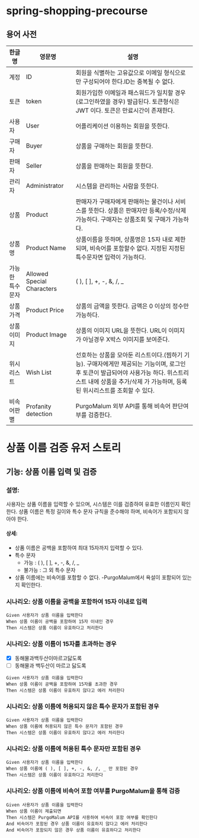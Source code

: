# spring-shopping-precourse


## 용어 사전

| 한글명   | 영문명                 | 설명                                                                                                                       |
|-------|---------------------|--------------------------------------------------------------------------------------------------------------------------|
| 계정    | ID                  | 회원을 식별하는 고유값으로 이메일 형식으로만 구성되어야 한다.ID는 중복될 수 없다.                                                                          |
| 토큰    | token               | 회원가입한 이메일과 패스워드가 일치할 경우(로그인하였을 경우) 발급된다. 토큰형식은 JWT 이다. 토큰은 만료시간이 존재한다.                                                   |
| 사용자   | User                | 어플리케이션 이용하는 회원을 뜻한다.                                                                                                     |
| 구매자   | Buyer               | 상품을 구매하는 회원을 뜻한다.                                                                                                        |
| 판매자   | Seller              | 상품을 판매하는 회원을 뜻한다.                                                                                                        |
| 관리자   | Administrator       | 시스템을 관리하는 사람을 뜻한다.                                                                                                       |
| 상품    | Product             | 판매자가 구매자에게 판매하는 물건이나 서비스를 뜻한다. 상품은 판매자만 등록/수정/삭제 가능하다. 구매자는 상품조회 및 구매가 가능하다.                                             |
| 상품명   | Product Name        | 상품이름을 뜻하며, 상품명은 15자 내로 제한되며, 비속어를 포함할수 없다. 지정된 지정된 특수문자면 입력이 가능하다.                                                       |
| 가능한 특수문자 | Allowed Special Characters | ( ), [ ], +, -, &, /, _                                                                                                  |
| 상품가격  | Product Price       | 상품의 금액을 뜻한다. 금액은 0 이상의 정수만 가능하다.                                                                                         |
| 상품이미지 | Product Image       | 상품의 이미지 URL을 뜻한다. URL이 이미지가 아닐경우 X박스 이미지를 보여준다.                                                                          |
| 위시리스트 | Wish List           | 선호하는 상품을 모아둔 리스트이다.(찜하기 기능). 구매자에게만 제공되는 기능이며, 로그인 후 토큰이 발급되어야 사용가능 하다. 위스트리스트 내에 상품을 추가/삭제 가 가능하며, 등록된 위시리스트를 조회할 수 있다. |
| 비속어판별 | Profanity detection | PurgoMalum 외부 API를 통해 비속어 판단여부를 검증한다.                                                                                    |


# 상품 이름 검증 유저 스토리

## 기능: 상품 이름 입력 및 검증

### 설명:
사용자는 상품 이름을 입력할 수 있으며, 시스템은 이를 검증하여 유효한 이름인지 확인한다.
상품 이름은 특정 길이와 특수 문자 규칙을 준수해야 하며, 비속어가 포함되지 않아야 한다.

#### 상세: 
- 상품 이름은 공백을 포함하여 최대 15자까지 입력할 수 있다.
- 특수 문자
  - 가능 : ( ), [ ], +, -, &, /, _
  - 불가능 : 그 외 특수 문자 
- 상품 이름에는 비속어를 포함할 수 없다.
-PurgoMalum에서 욕설이 포함되어 있는지 확인한다.

### 시나리오: 상품 이름을 공백을 포함하여 15자 이내로 입력
```gherkin
Given 사용자가 상품 이름을 입력한다
When 상품 이름이 공백을 포함하여 15자 이내인 경우
Then 시스템은 상품 이름이 유효하다고 처리한다
```

### 시나리오: 상품 이름이 15자를 초과하는 경우
- [x] 동해물과백두산이마르고닳도록
- [ ] 동해물과 백두산이 마르고 닳도록

```gherkin
Given 사용자가 상품 이름을 입력한다
When 상품 이름이 공백을 포함하여 15자를 초과한 경우
Then 시스템은 상품 이름이 유효하지 않다고 에러 처리한다
```


### 시나리오: 상품 이름에 허용되지 않은 특수 문자가 포함된 경우
```gherkin
Given 사용자가 상품 이름을 입력한다
When 상품 이름에 허용되지 않은 특수 문자가 포함된 경우
Then 시스템은 상품 이름이 유효하지 않다고 에러 처리한다
```


### 시나리오: 상품 이름에 허용된 특수 문자만 포함된 경우
```gherkin
Given 사용자가 상품 이름을 입력한다
When 상품 이름에 ( ), [ ], +, -, &, /, _ 만 포함된 경우
Then 시스템은 상품 이름이 유효하다고 처리한다
```

### 시나리오: 상품 이름에 비속어 포함 여부를 PurgoMalum을 통해 검증
```gherkin
Given 사용자가 상품 이름을 입력한다
When 상품 이름이 제출되면
Then 시스템은 PurgoMalum API를 사용하여 비속어 포함 여부를 확인한다
And 비속어가 포함된 경우 상품 이름이 유효하지 않다고 에러 처리한다
And 비속어가 포함되지 않은 경우 상품 이름이 유효하다고 처리한다
```